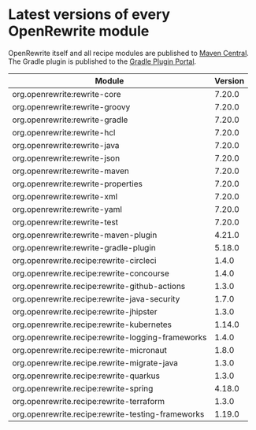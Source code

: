 # Latest versions of every OpenRewrite module

OpenRewrite itself and all recipe modules are published to [Maven Central](https://search.maven.org/search?q=org.openrewrite). The Gradle plugin is published to the [Gradle Plugin Portal](https://plugins.gradle.org/plugin/org.openrewrite.rewrite).

| Module                                            | Version |
| ------------------------------------------------- |---------|
| org.openrewrite:rewrite-core                      | 7.20.0  |
| org.openrewrite:rewrite-groovy                    | 7.20.0  |
| org.openrewrite:rewrite-gradle                    | 7.20.0  |
| org.openrewrite:rewrite-hcl                       | 7.20.0  |
| org.openrewrite:rewrite-java                      | 7.20.0  |
| org.openrewrite:rewrite-json                      | 7.20.0  |
| org.openrewrite:rewrite-maven                     | 7.20.0  |
| org.openrewrite:rewrite-properties                | 7.20.0  |
| org.openrewrite:rewrite-xml                       | 7.20.0  |
| org.openrewrite:rewrite-yaml                      | 7.20.0  |
| org.openrewrite:rewrite-test                      | 7.20.0  |
| org.openrewrite:rewrite-maven-plugin              | 4.21.0  |
| org.openrewrite:rewrite-gradle-plugin             | 5.18.0  |
| org.openrewrite.recipe:rewrite-circleci           | 1.4.0   |
| org.openrewrite.recipe:rewrite-concourse          | 1.4.0   |
| org.openrewrite.recipe:rewrite-github-actions     | 1.3.0   |
| org.openrewrite.recipe:rewrite-java-security      | 1.7.0   |
| org.openrewrite.recipe:rewrite-jhipster           | 1.3.0   |
| org.openrewrite.recipe:rewrite-kubernetes         | 1.14.0  |
| org.openrewrite.recipe:rewrite-logging-frameworks | 1.4.0   |
| org.openrewrite.recipe:rewrite-micronaut          | 1.8.0   |
| org.openrewrite.recipe.rewrite-migrate-java       | 1.3.0   |
| org.openrewrite.recipe:rewrite-quarkus            | 1.3.0   |
| org.openrewrite.recipe:rewrite-spring             | 4.18.0  |
| org.openrewrite.recipe:rewrite-terraform          | 1.3.0   |
| org.openrewrite.recipe:rewrite-testing-frameworks | 1.19.0  |
